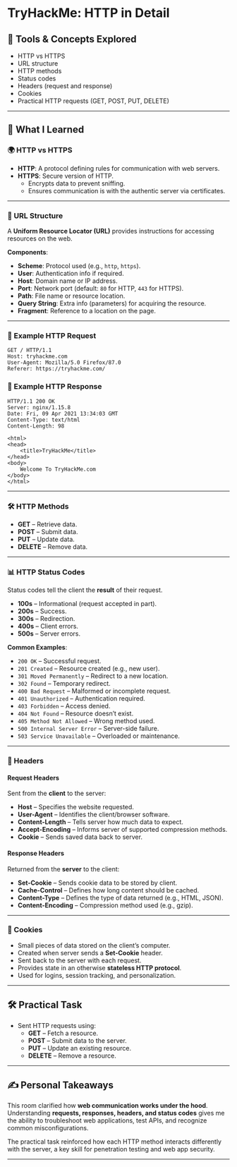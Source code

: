
# TryHackMe: HTTP in Detail

## 🧰 Tools & Concepts Explored
- HTTP vs HTTPS
- URL structure
- HTTP methods
- Status codes
- Headers (request and response)
- Cookies
- Practical HTTP requests (GET, POST, PUT, DELETE)

---

## 📘 What I Learned

### 🌍 HTTP vs HTTPS
- **HTTP**: A protocol defining rules for communication with web servers.
- **HTTPS**: Secure version of HTTP.
  - Encrypts data to prevent sniffing.
  - Ensures communication is with the authentic server via certificates.

---

### 🔗 URL Structure
A **Uniform Resource Locator (URL)** provides instructions for accessing resources on the web.  

**Components**:
- **Scheme**: Protocol used (e.g., `http`, `https`).
- **User**: Authentication info if required.
- **Host**: Domain name or IP address.
- **Port**: Network port (default: `80` for HTTP, `443` for HTTPS).
- **Path**: File name or resource location.
- **Query String**: Extra info (parameters) for acquiring the resource.
- **Fragment**: Reference to a location on the page.

---

### 📄 Example HTTP Request
```http
GET / HTTP/1.1
Host: tryhackme.com
User-Agent: Mozilla/5.0 Firefox/87.0
Referer: https://tryhackme.com/
```

### 📄 Example HTTP Response
```http
HTTP/1.1 200 OK
Server: nginx/1.15.8
Date: Fri, 09 Apr 2021 13:34:03 GMT
Content-Type: text/html
Content-Length: 98

<html>
<head>
    <title>TryHackMe</title>
</head>
<body>
    Welcome To TryHackMe.com
</body>
</html>
```

---

### 🛠 HTTP Methods
- **GET** – Retrieve data.
- **POST** – Submit data.
- **PUT** – Update data.
- **DELETE** – Remove data.

---

### 📊 HTTP Status Codes
Status codes tell the client the **result** of their request.

- **100s** – Informational (request accepted in part).
- **200s** – Success.
- **300s** – Redirection.
- **400s** – Client errors.
- **500s** – Server errors.

**Common Examples**:
- `200 OK` – Successful request.
- `201 Created` – Resource created (e.g., new user).
- `301 Moved Permanently` – Redirect to a new location.
- `302 Found` – Temporary redirect.
- `400 Bad Request` – Malformed or incomplete request.
- `401 Unauthorized` – Authentication required.
- `403 Forbidden` – Access denied.
- `404 Not Found` – Resource doesn’t exist.
- `405 Method Not Allowed` – Wrong method used.
- `500 Internal Server Error` – Server-side failure.
- `503 Service Unavailable` – Overloaded or maintenance.

---

### 📩 Headers

#### Request Headers
Sent from the **client** to the server:
- **Host** – Specifies the website requested.
- **User-Agent** – Identifies the client/browser software.
- **Content-Length** – Tells server how much data to expect.
- **Accept-Encoding** – Informs server of supported compression methods.
- **Cookie** – Sends saved data back to server.

#### Response Headers
Returned from the **server** to the client:
- **Set-Cookie** – Sends cookie data to be stored by client.
- **Cache-Control** – Defines how long content should be cached.
- **Content-Type** – Defines the type of data returned (e.g., HTML, JSON).
- **Content-Encoding** – Compression method used (e.g., gzip).

---

### 🍪 Cookies
- Small pieces of data stored on the client’s computer.
- Created when server sends a **Set-Cookie** header.
- Sent back to the server with each request.
- Provides state in an otherwise **stateless HTTP protocol**.
- Used for logins, session tracking, and personalization.

---

## 🛠 Practical Task
- Sent HTTP requests using:
  - **GET** – Fetch a resource.
  - **POST** – Submit data to the server.
  - **PUT** – Update an existing resource.
  - **DELETE** – Remove a resource.

---

## ✍️ Personal Takeaways
This room clarified how **web communication works under the hood**.  
Understanding **requests, responses, headers, and status codes** gives me the ability to troubleshoot web applications, test APIs, and recognize common misconfigurations.  

The practical task reinforced how each HTTP method interacts differently with the server, a key skill for penetration testing and web app security.

---
